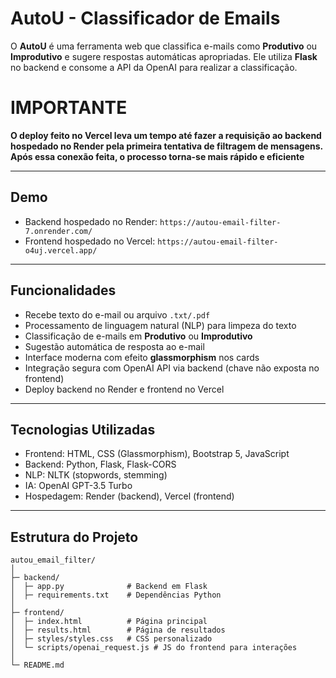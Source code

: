 # AutoU - Classificador de Emails

O **AutoU** é uma ferramenta web que classifica e-mails como **Produtivo** ou **Improdutivo** e sugere respostas automáticas apropriadas. Ele utiliza **Flask** no backend e consome a API da OpenAI para realizar a classificação.

# IMPORTANTE

**O deploy feito no Vercel leva um tempo até fazer a requisição ao backend hospedado no Render pela primeira tentativa de filtragem de mensagens. Após essa conexão feita, o processo torna-se mais rápido e eficiente**

---

## Demo

- Backend hospedado no Render: `https://autou-email-filter-7.onrender.com/`  
- Frontend hospedado no Vercel: `https://autou-email-filter-o4uj.vercel.app/`

---

## Funcionalidades

- Recebe texto do e-mail ou arquivo `.txt/.pdf`
- Processamento de linguagem natural (NLP) para limpeza do texto
- Classificação de e-mails em **Produtivo** ou **Improdutivo**
- Sugestão automática de resposta ao e-mail
- Interface moderna com efeito **glassmorphism** nos cards
- Integração segura com OpenAI API via backend (chave não exposta no frontend)
- Deploy backend no Render e frontend no Vercel

---

## Tecnologias Utilizadas

- Frontend: HTML, CSS (Glassmorphism), Bootstrap 5, JavaScript
- Backend: Python, Flask, Flask-CORS
- NLP: NLTK (stopwords, stemming)
- IA: OpenAI GPT-3.5 Turbo
- Hospedagem: Render (backend), Vercel (frontend)

---

## Estrutura do Projeto

```plaintext
autou_email_filter/
│
├─ backend/
│  ├─ app.py              # Backend em Flask
│  ├─ requirements.txt    # Dependências Python
│
├─ frontend/
│  ├─ index.html          # Página principal
│  ├─ results.html        # Página de resultados
│  ├─ styles/styles.css   # CSS personalizado
│  └─ scripts/openai_request.js # JS do frontend para interações
│
└─ README.md

```


